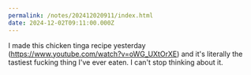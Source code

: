 ```yaml
---
permalink: /notes/202412020911/index.html
date: 2024-12-02T09:11:00.000Z
---
```


I made this chicken tinga recipe yesterday (https://www.youtube.com/watch?v=oWG_UXtOrXE) and it's literally the tastiest fucking thing I've ever eaten. I can't stop thinking about it.